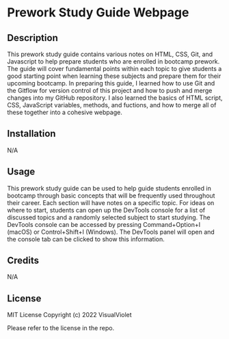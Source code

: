 # Prework Study Guide Webpage

## Description

This prework study guide contains various notes on HTML, CSS, Git, and Javascript to help prepare students who are enrolled in bootcamp prework. The guide will cover fundamental points within each topic to give students a good starting point when learning these subjects and prepare them for their upcoming bootcamp. In preparing this guide, I learned how to use Git and the Gitflow for version control of this project and how to push and merge changes into my GitHub repository. I also learned the basics of HTML script, CSS, JavaScript variables, methods, and fuctions, and how to merge all of these together into a cohesive webpage.
## Installation

N/A
## Usage

This prework study guide can be used to help guide students enrolled in bootcamp through basic concepts that will be frequently used throughout their career. Each section will have notes on a specific topic. For ideas on where to start, students can open up the DevTools console for a list of discussed topics and a randomly selected subject to start studying. The DevTools console can be accessed by pressing Command+Option+I (macOS) or Control+Shift+I (Windows). The DevTools panel will open and the console tab can be clicked to show this information.

## Credits

N/A
## License

MIT License
Copyright (c) 2022 VisualViolet

Please refer to the license in the repo.

